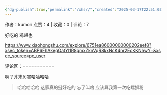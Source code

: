 ```yaml
---
{"dg-publish":true,"permalink":"/xhs//","created":"2025-03-17T22:51:02.825+08:00","updated":"2025-03-17T22:51:02.825+08:00"}
---
```


作者：kumori
点赞：4   |   收藏：0   |   评论：7

好吃的 鸡翅也

https://www.xiaohongshu.com/explore/6751ea86000000000202eef8?xsec_token=ABP6FhAkegOatYI1R8gmxZknVqR8kxNcK4nr2EcKKNhwY=&xsec_source=pc_user

评论区：===========

啊？芥末厉害哈哈哈哈

> 哈哈哈哈哈 这家真的挺好吃的 忘了叫啥 应该算我第一次吃螺狮粉